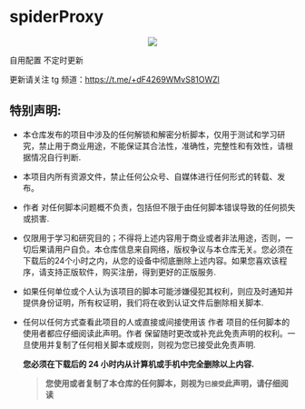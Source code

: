 # spiderProxy  <!--[![Page Views Count](https://badges.toozhao.com/badges/01J0Q94FXDH0TJK36V9CQNM96K/orange.svg)](https://badges.toozhao.com/stats/01J0Q94FXDH0TJK36V9CQNM96K "Get your own page views count badge on badges.toozhao.com")-->
<!--
<p align="center">
    <img src="https://badges.toozhao.com/badges/01J0Q94FXDH0TJK36V9CQNM96K/orange.svg" draggable="false" />
</p>
-->
<p align="center">
    <img src="https://badges.toozhao.com/badges/01J0Q94FXDH0TJK36V9CQNM96K/orange.svg" draggable="false" />
</p>
自用配置 不定时更新

更新请关注 tg 频道：https://t.me/+dF4269WMvS81OWZl


## 特别声明:

- 本仓库发布的项目中涉及的任何解锁和解密分析脚本，仅用于测试和学习研究，禁止用于商业用途，不能保证其合法性，准确性，完整性和有效性，请根据情况自行判断.

- 本项目内所有资源文件，禁止任何公众号、自媒体进行任何形式的转载、发布。

- 作者 对任何脚本问题概不负责，包括但不限于由任何脚本错误导致的任何损失或损害.

- 仅限用于学习和研究目的；不得将上述内容用于商业或者非法用途，否则，一切后果请用户自负。本仓库信息来自网络，版权争议与本仓库无关。您必须在下载后的24个小时之内，从您的设备中彻底删除上述内容。如果您喜欢该程序，请支持正版软件，购买注册，得到更好的正版服务.

- 如果任何单位或个人认为该项目的脚本可能涉嫌侵犯其权利，则应及时通知并提供身份证明，所有权证明，我们将在收到认证文件后删除相关脚本.

- 任何以任何方式查看此项目的人或直接或间接使用该 作者 项目的任何脚本的使用者都应仔细阅读此声明。作者 保留随时更改或补充此免责声明的权利。一旦使用并复制了任何相关脚本或规则，则视为您已接受此免责声明.

  **您必须在下载后的 24 小时内从计算机或手机中完全删除以上内容.** </br>

  > **您使用或者复制了本仓库的任何脚本，则视为`已接受`此声明，请仔细阅读**
